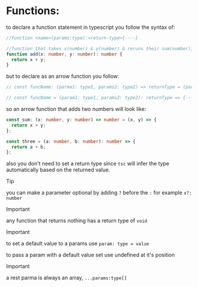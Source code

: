 # Functions:

to declare a function statement in typescript you follow the syntax of:

```typescript
//function <name>(params:type):<return-type>{----}

```

```typescript
//function that takes x(number) & y(number) & reruns their sum(number);
function add(x: number, y: number): number {
  return x + y;
}
```

but to declare as an arrow function you follow:

```typescript
// const funcName: (parma1: type1, params2: type2) => returnType = (param1, params2) => {---}

// const funcName = (param1: type1, params2: type2): returnType => {---}
```

so an arrow function that adds two numbers will look like:

```typescript
const sum: (x: number, y: number) => number = (x, y) => {
  return x + y;
};

const three = (a: number, b: number): number => {
  return a + b;
};
``` 

also you don't need to set a return type since `tsc` will infer the type automatically based on the returned value.

> [!TIP]  
> you can make a parameter optional by adding `?` before the `:` for example `x?: number`

> [!IMPORTANT]
> any function that returns nothing has a return type of `void`

> [!IMPORTANT]
> to set a default value to a params use `param: type = value`
> 
> to pass a param with a default value set use undefined at it's position

> [!IMPORTANT]
> a rest parma is always an array, `...params:type[]`
